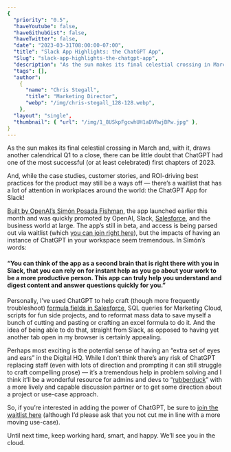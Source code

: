 ```yaml
---
{
  "priority": "0.5",
  "haveYoutube": false,
  "haveGithubGist": false,
  "haveTwitter": false,
  "date": "2023-03-31T08:00:00-07:00",
  "title": "Slack App Highlights: the ChatGPT App",
  "Slug": "slack-app-highlights-the-chatgpt-app",
  "description": "As the sun makes its final celestial crossing in March and, with it, draws another calendrical Q1 to a close, there can be little doubt…",
  "tags": [],
  "author":
    {
      "name": "Chris Stegall",
      "title": "Marketing Director",
      "webp": "/img/chris-stegall_128-128.webp",
    },
  "layout": "single",
  "thumbnail": { "url": "/img/1_8USkpFgcwhUH1aDVRwjBPw.jpg" },
}
---
```


As the sun makes its final celestial crossing in March and, with it, draws another calendrical Q1 to a close, there can be little doubt that ChatGPT had one of the most successful (or at least celebrated) first chapters of 2023.

And, while the case studies, customer stories, and ROI-driving best practices for the product may still be a ways off — there’s a waitlist that has a lot of attention in workplaces around the world: the ChatGPT App for Slack!

[Built by OpenAI’s Simón Posada Fishman](https://slack.com/blog/news/how-i-built-the-chatgpt-app-for-slack), the app launched earlier this month and was quickly promoted by OpenAI, Slack, [Salesforce](https://www.salesforce.com/news/stories/chatgpt-app-for-slack/), and the business world at large. The app’s still in beta, and access is being parsed out via waitlist (which [you can join right here](https://openai.com/waitlist/slack)), but the impacts of having an instance of ChatGPT in your workspace seem tremendous. In Simón’s words:

#### “You can think of the app as a second brain that is right there with you in Slack, that you can rely on for instant help as you go about your work to be a more productive person. This app can truly help you understand and digest content and answer questions quickly for you.”

Personally, I’ve used ChatGPT to help craft (though more frequently troubleshoot) [formula fields in Salesforce](https://medium.com/creme-de-la-crm/chatgpt-x-salesforce-formula-fields-34e40ac8ff1b), SQL queries for Marketing Cloud, scripts for fun side projects, and to reformat mass data to save myself a bunch of cutting and pasting or crafting an excel formula to do it. And the idea of being able to do that, straight from Slack, as opposed to having yet another tab open in my browser is certainly appealing.

Perhaps most exciting is the potential sense of having an “extra set of eyes and ears” in the Digital HQ. While I don’t think there’s any risk of ChatGPT replacing staff (even with lots of direction and prompting it can still struggle to craft compelling prose) — it’s a tremendous help in problem solving and I think it’ll be a wonderful resource for admins and devs to “[rubberduck](https://en.wikipedia.org/wiki/Rubber_duck_debugging)” with a more lively and capable discussion partner or to get some direction about a project or use-case approach.

So, if you’re interested in adding the power of ChatGPT, be sure to [join the waitlist here](https://openai.com/waitlist/slack) (although I’d please ask that you not cut me in line with a more moving use-case).

Until next time, keep working hard, smart, and happy. We’ll see you in the cloud.
